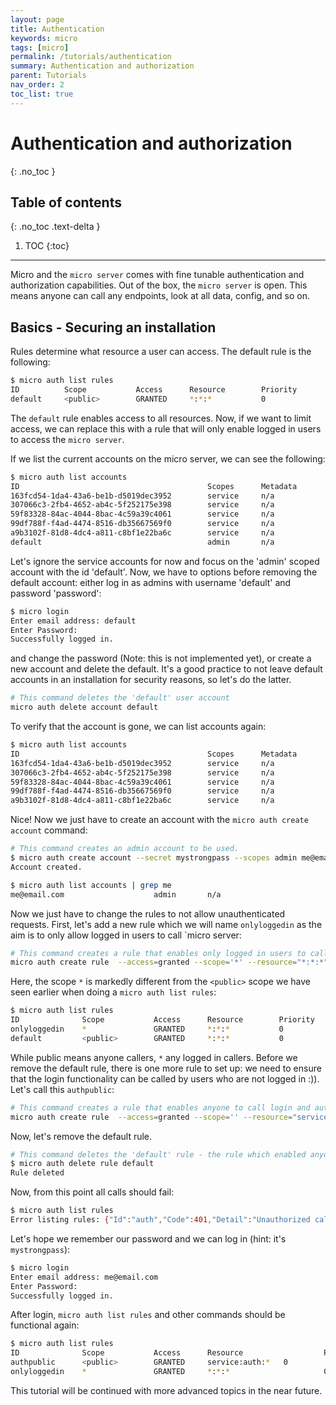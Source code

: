 ```yaml
---
layout: page
title: Authentication
keywords: micro
tags: [micro]
permalink: /tutorials/authentication
summary: Authentication and authorization
parent: Tutorials
nav_order: 2
toc_list: true
---
```


# Authentication and authorization
{: .no_toc }

## Table of contents
{: .no_toc .text-delta }

1. TOC
{:toc}
---

Micro and the `micro server` comes with fine tunable authentication and authorization capabilities.
Out of the box, the `micro server` is open. This means anyone can call any endpoints, look at all data, config, and so on.

## Basics - Securing an installation

Rules determine what resource a user can access. The default rule is the following:

```sh
$ micro auth list rules
ID          Scope           Access      Resource        Priority
default     <public>        GRANTED     *:*:*           0
```

The `default` rule enables access to all resources. Now, if we want to limit access, we can replace this with a rule
that will only enable logged in users to access the `micro server`.

If we list the current accounts on the micro server, we can see the following:

```sh
$ micro auth list accounts
ID                                          Scopes      Metadata
163fcd54-1da4-43a6-be1b-d5019dec3952        service     n/a
307066c3-2fb4-4652-ab4c-5f252175e398        service     n/a
59f83328-84ac-4044-8bac-4c59a39c4061        service     n/a
99df788f-f4ad-4474-8516-db35667569f0        service     n/a
a9b3102f-81d8-4dc4-a811-c8bf1e22ba6c        service     n/a
default                                     admin       n/a
```

Let's ignore the service accounts for now and focus on the 'admin' scoped account with the id 'default'.
Now, we have to options before removing the default account: either log in as admins with username 'default' and password 'password':

```sh
$ micro login
Enter email address: default
Enter Password: 
Successfully logged in.
```

and change the password (Note: this is not implemented yet), or create a new account and delete the default. It's a good practice to not leave default accounts in an installation for security reasons, so let's do the latter.

```sh
# This command deletes the 'default' user account
micro auth delete account default
```

To verify that the account is gone, we can list accounts again:

```sh
$ micro auth list accounts
ID                                          Scopes      Metadata
163fcd54-1da4-43a6-be1b-d5019dec3952        service     n/a
307066c3-2fb4-4652-ab4c-5f252175e398        service     n/a
59f83328-84ac-4044-8bac-4c59a39c4061        service     n/a
99df788f-f4ad-4474-8516-db35667569f0        service     n/a
a9b3102f-81d8-4dc4-a811-c8bf1e22ba6c        service     n/a
```

Nice! Now we just have to create an account with the `micro auth create account` command:

```sh
# This command creates an admin account to be used.
$ micro auth create account --secret mystrongpass --scopes admin me@email.com
Account created.
```

```sh
$ micro auth list accounts | grep me
me@email.com					admin		n/a
```

Now we just have to change the rules to not allow unauthenticated requests. First, let's add a new rule which we will name `onlyloggedin` as the aim is to only allow
logged in users to call `micro server:

```sh
# This command creates a rule that enables only logged in users to call the micro server
micro auth create rule  --access=granted --scope='*' --resource="*:*:*" onlyloggedin
```

Here, the scope `*` is markedly different from the `<public>` scope we have seen earlier when doing a `micro auth list rules`:

```sh
$ micro auth list rules
ID			    Scope			Access		Resource		Priority
onlyloggedin	*			    GRANTED		*:*:*			0
default			<public>		GRANTED		*:*:*			0
```

While public means anyone callers, `*` any logged in callers. Before we remove the default rule, there is one more rule to set up: we need to ensure that
the login functionality can be called by users who are not logged in :)). Let's call this `authpublic`:

```sh
# This command creates a rule that enables anyone to call login and auth related endpoints
micro auth create rule  --access=granted --scope='' --resource="service:auth:*" authpublic
```

Now, let's remove the default rule.

```sh
# This command deletes the 'default' rule - the rule which enabled anyone to call the 'micro server'.
$ micro auth delete rule default
Rule deleted
```

Now, from this point all calls should fail:

```sh
$ micro auth list rules
Error listing rules: {"Id":"auth","Code":401,"Detail":"Unauthorized call made to auth:Rules.List","Status":"Unauthorized"}
```

Let's hope we remember our password and we can log in (hint: it's `mystrongpass`):

```sh
$ micro login
Enter email address: me@email.com
Enter Password: 
Successfully logged in.
```

After login, `micro auth list rules` and other commands should be functional again:

```sh
$ micro auth list rules
ID              Scope           Access      Resource                  Priority
authpublic      <public>        GRANTED     service:auth:*   0
onlyloggedin    *               GRANTED     *:*:*                     0
```

This tutorial will be continued with more advanced topics in the near future.
